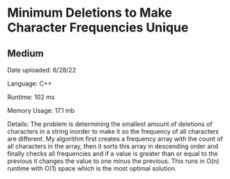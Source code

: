 
# Minimum Deletions to Make Character Frequencies Unique

## Medium

Date uploaded: 6/28/22

Language: C++

Runtime: 102 ms

Memory Usage: 17.1 mb

Details: The problem is determining the smallest amount of deletions of characters in a string inorder to make it so the frequency of all characters are different. My algorithm first creates a frequency array with the count of all characters in the array, then it sorts this array in descending order and finally checks all frequencies and if a value is greater than or equal to the previous it changes the value to one minus the previous. This runs in O(n) runtime with O(1) space which is the most optimal solution.

